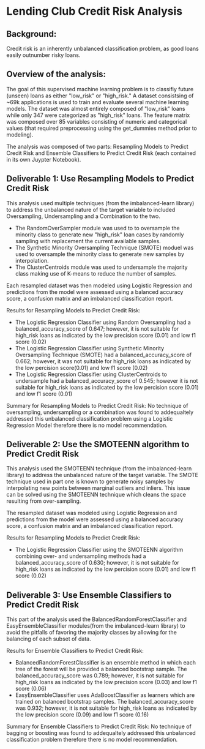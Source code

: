 # Lending Club Credit Risk Analysis

## Background:
Credit risk is an inherently unbalanced classification problem, as good loans easily outnumber risky loans.

## Overview of the analysis:
The goal of this supervised machine learning problem is to classifiy future (unseen) loans as either "low_risk" or "high_risk." A dataset consistsing of ~69k applications is used to train and evaluate several machine learning models. The dataset was almost entirely composed of "low_risk" loans while only 347 were categorized as "high_risk" loans. The feature matrix was composed over 85 variables consisting of numeric and categorical values (that required preprocessing using the get_dummies method prior to modeling).

The analysis was composed of two parts: Resampling Models to Predict Credit Risk and Ensemble Classifiers to Predict Credit Risk (each contained in its own Juypter Notebook).

## Deliverable 1: Use Resampling Models to Predict Credit Risk
This analysis used multiple techniques (from the imbalanced-learn library) to address the unbalanced nature of the target variable to included Oversampling, Undersampling and a Combination to the two.

* The RandomOverSampler module was used to to oversample the minority class to generate new "high_risk" loan cases by randomly sampling with replacement the current available samples.
* The Synthetic Minority Oversampling Technique (SMOTE) moduel was used to oversample the minority class to generate new samples by interpolation.
* The ClusterCentroids module was used to undersample the majority class making use of K-means to reduce the number of samples.

Each resampled dataset was then modeled using Logistic Regression and predictions from the model were assessed using a balanced accuracy score, a confusion matrix and an imbalanced classification report.

Results for Resampling Models to Predict Credit Risk:

* The Logistic Regression Classifier using Random Oversampling had a balanced_accuracy_score of 0.647; however, it is not suitable for high_risk loans as indicated by the low precision score (0.01) and low f1 score (0.02)
* The Logistic Regression Classifier using Synthetic Minority Oversampling Technique (SMOTE) had a balanced_accuracy_score of 0.662; however, it was not suitable for high_risk loans as indicated by the low percision score(0.01) and low f1 score (0.02)
* The  Logistic Regression Classifier using ClusterCentroids to undersample had a balanced_accuracy_score of 0.545; however it is not suitable for high_risk loans as indicated by the low percision score (0.01) and low f1 score (0.01)

Summary for Resampling Models to Predict Credit Risk: No technique of oversampling, undersampling or a combination was found to addequaltely addressed this unbalanced classification problem using a Logistic Regression Model therefore there is no model recommendation.

## Deliverable 2: Use the SMOTEENN algorithm to Predict Credit Risk 

This analysis used the SMOTEENN technique (from the imbalanced-learn library) to address the unbalanced nature of the target variable. The SMOTE technique used in part one is known to generate noisy samples by interpolating new points between marginal outliers and inliers. This issue can be solved using the SMOTEENN technique which cleans the space resulting from over-sampling.

The resampled dataset was modeled using Logistic Regression and predictions from the model were assessed using a balanced accuracy score, a confusion matrix and an imbalanced classification report.

Results for Resampling Models to Predict Credit Risk:

* The Logistic Regression Classifier using the SMOTEENN algorithm combining over- and undersampling methods had a balanced_accuracy_score of  0.630; however, it is not suitable for high_risk loans as indicated by the low percision score (0.01) and low f1 score (0.02)
  

## Deliverable 3: Use Ensemble Classifiers to Predict Credit Risk
This part of the analysis used the BalancedRandomForestClassifier and EasyEnsembleClassifier modules(from the imbalanced-learn library) to avoid the pitfalls of favoring the majority classes by allowing for the balancing of each subset of data.

Results for Ensemble Classifiers to Predict Credit Risk: 

* BalancedRandomForestClassifier is an ensemble method in which each tree of the forest will be provided a balanced bootstrap sample. The balanced_accuracy_score was 0.789; however, it is not suitable for high_risk loans as indicated by the low precision score (0.03) and low f1 score (0.06)
* EasyEnsembleClassifier uses AdaBoostClassifier as learners which are trained on balanced bootstrap samples. The balanced_accuracy_score was 0.932; however, it is not suitable for high_risk loans as indicated by the low precision score (0.09) and low f1 score (0.16)

Summary for Ensemble Classifiers to Predict Credit Risk: No technique of bagging or boosting was found to addequaltely addressed this unbalanced classification problem therefore there is no model recommendation.






